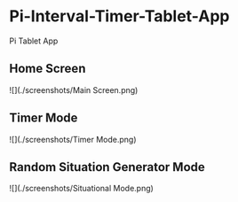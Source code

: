 # Pi-Interval-Timer-Tablet-App
Pi Tablet App

## Home Screen
![](./screenshots/Main Screen.png)

## Timer Mode
![](./screenshots/Timer Mode.png)

## Random Situation Generator Mode
![](./screenshots/Situational Mode.png)
